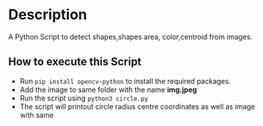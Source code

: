 # Description

A Python Script to detect shapes,shapes area, color,centroid from images.

## How to execute this Script

+ Run `pip install opencv-python` to install the required packages.
+ Add the image to same folder with the name **img.jpeg**
+ Run the script using `python3 circle.py`
+ The script will printout circle radius centre coordinates as well as image with same



